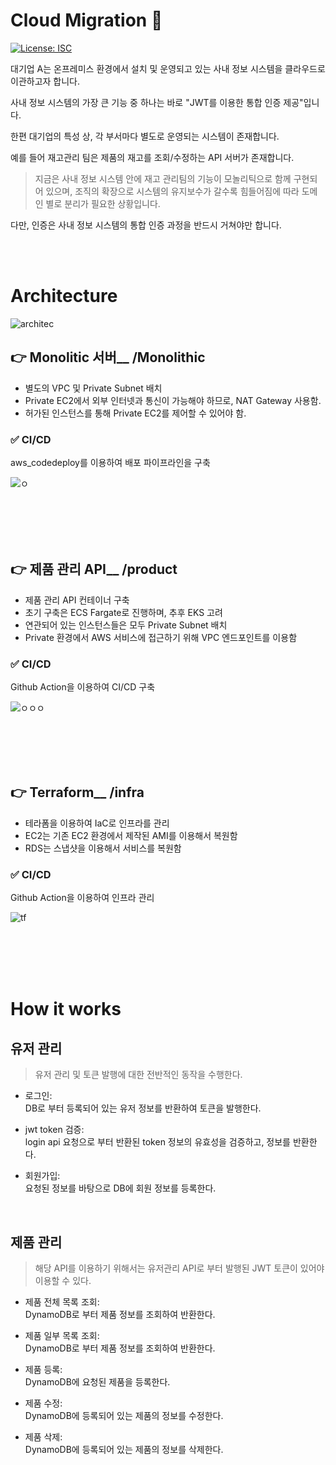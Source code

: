 # Cloud Migration 👋
<p>
  <a href="#" target="_blank">
    <img alt="License: ISC" src="https://img.shields.io/badge/License-ISC-yellow.svg" />
  </a>
</p>

대기업 A는 온프레미스 환경에서 설치 및 운영되고 있는 사내 정보 시스템을 클라우드로 이관하고자 합니다. 

사내 정보 시스템의 가장 큰 기능 중 하나는 바로 "JWT를 이용한 통합 인증 제공"입니다.  

한편 대기업의 특성 상, 각 부서마다 별도로 운영되는 시스템이 존재합니다. 

예를 들어 재고관리 팀은 제품의 재고를 조회/수정하는 API 서버가 존재합니다. 

> 지금은 사내 정보 시스템 안에 재고 관리팀의 기능이 모놀리틱으로 함께 구현되어 있으며, 조직의 확장으로 시스템의 유지보수가 갈수록 힘들어짐에 따라 도메인 별로 분리가 필요한 상황입니다. 

다만, 인증은 사내 정보 시스템의 통합 인증 과정을 반드시 거쳐야만 합니다.


<br>
<br>

# Architecture
![architec](https://user-images.githubusercontent.com/76501289/183823540-e60c1e13-8c1f-4b1a-b6f8-b661d8be8451.png)

## 👉 Monolitic 서버__ /Monolithic

- 별도의 VPC 및 Private Subnet 배치
- Private EC2에서 외부 인터넷과 통신이 가능해야 하므로, NAT Gateway 사용함.
- 허가된 인스턴스를 통해 Private EC2를 제어할 수 있어야 함.

### ✅ CI/CD 
aws_codedeploy를 이용하여 배포 파이프라인을 구축  

![ㅇ](https://user-images.githubusercontent.com/76501289/183824365-7f9f7ac1-84e1-4cb8-9059-7b0fadfafddd.png)

<br>
<br>
<br>
<br>

## 👉 제품 관리 API__ /product

- 제품 관리 API 컨테이너 구축
- 초기 구축은 ECS Fargate로 진행하며, 추후 EKS 고려
- 연관되어 있는 인스턴스들은 모두 Private Subnet 배치
- Private 환경에서 AWS 서비스에 접근하기 위해 VPC 엔드포인트를 이용함

### ✅ CI/CD 
Github Action을 이용하여 CI/CD 구축

![ㅇㅇㅇ](https://user-images.githubusercontent.com/76501289/183824381-15265572-f4d1-48b3-946c-731a43d41a4b.png)

<br>
<br>
<br>
<br>

## 👉 Terraform__ /infra
- 테라폼을 이용하여 IaC로 인프라를 관리
- EC2는 기존 EC2 환경에서 제작된 AMI를 이용해서 복원함
- RDS는 스냅샷을 이용해서 서비스를 복원함

### ✅ CI/CD 
Github Action을 이용하여 인프라 관리  

![tf](https://user-images.githubusercontent.com/76501289/183824396-00d4df3a-d5a6-4ab0-8d61-97f388cbdce4.png)

<br>
<br>
<br>
<br>

# How it works 
## 유저 관리
> 유저 관리 및 토큰 발행에 대한 전반적인 동작을 수행한다.
- 로그인:   
DB로 부터 등록되어 있는 유저 정보를 반환하여 토큰을 발행한다.

- jwt token 검증:   
login api 요청으로 부터 반환된 token 정보의 유효성을 검증하고, 정보를 반환한다.

- 회원가입:   
요청된 정보를 바탕으로 DB에 회원 정보를 등록한다.

<br>

## 제품 관리 
> 해당 API를 이용하기 위해서는 유저관리 API로 부터 발행된 JWT 토큰이 있어야 이용할 수 있다.

- 제품 전체 목록 조회:   
DynamoDB로 부터 제품 정보를 조회하여 반환한다.

- 제품 일부 목록 조회:   
DynamoDB로 부터 제품 정보를 조회하여 반환한다.

- 제품 등록:   
DynamoDB에 요청된 제품을 등록한다.

- 제품 수정:   
DynamoDB에 등록되어 있는 제품의 정보를 수정한다.

- 제품 삭제:   
DynamoDB에 등록되어 있는 제품의 정보를 삭제한다.
